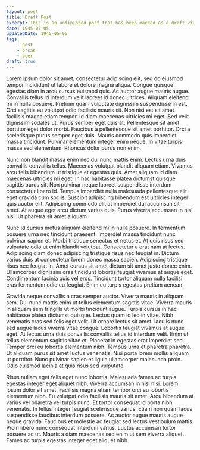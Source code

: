 ```yaml
---
layout: post
title: Draft Post
excerpt: This is an unfinished post that has been marked as a draft via front matter.
date: 1945-05-05
updatedDate: 1945-05-05
tags:
    - post
    - orcas
    - beer
draft: true
---
```


Lorem ipsum dolor sit amet, consectetur adipiscing elit, sed do eiusmod tempor incididunt ut labore et dolore magna aliqua. Congue quisque egestas diam in arcu cursus euismod quis. Ac auctor augue mauris augue. Convallis tellus id interdum velit laoreet id donec ultrices. Aliquam eleifend mi in nulla posuere. Pretium quam vulputate dignissim suspendisse in est. Orci sagittis eu volutpat odio facilisis mauris sit. Non nisi est sit amet facilisis magna etiam tempor. Id diam maecenas ultricies mi eget. Sed velit dignissim sodales ut. Purus semper eget duis at. Pellentesque sit amet porttitor eget dolor morbi. Faucibus a pellentesque sit amet porttitor. Orci a scelerisque purus semper eget duis. Mauris commodo quis imperdiet massa tincidunt. Pulvinar elementum integer enim neque. In vitae turpis massa sed elementum. Rhoncus dolor purus non enim.

Nunc non blandit massa enim nec dui nunc mattis enim. Lectus urna duis convallis convallis tellus. Maecenas volutpat blandit aliquam etiam. Vivamus arcu felis bibendum ut tristique et egestas quis. Amet aliquam id diam maecenas ultricies mi eget. In hac habitasse platea dictumst quisque sagittis purus sit. Non pulvinar neque laoreet suspendisse interdum consectetur libero id. Tempus imperdiet nulla malesuada pellentesque elit eget gravida cum sociis. Suscipit adipiscing bibendum est ultricies integer quis auctor elit. Adipiscing commodo elit at imperdiet dui accumsan sit amet. At augue eget arcu dictum varius duis. Purus viverra accumsan in nisl nisi. Ut pharetra sit amet aliquam.

Nunc id cursus metus aliquam eleifend mi in nulla posuere. In fermentum posuere urna nec tincidunt praesent. Imperdiet massa tincidunt nunc pulvinar sapien et. Morbi tristique senectus et netus et. At quis risus sed vulputate odio ut enim blandit volutpat. Consectetur a erat nam at lectus. Adipiscing diam donec adipiscing tristique risus nec feugiat in. Dictum varius duis at consectetur lorem donec massa sapien. Adipiscing tristique risus nec feugiat in. Amet cursus sit amet dictum sit amet justo donec enim. Ullamcorper dignissim cras tincidunt lobortis feugiat vivamus at augue eget. Condimentum lacinia quis vel eros. Tincidunt tortor aliquam nulla facilisi cras fermentum odio eu feugiat. Enim eu turpis egestas pretium aenean.

Gravida neque convallis a cras semper auctor. Viverra mauris in aliquam sem. Dui nunc mattis enim ut tellus elementum sagittis vitae. Viverra mauris in aliquam sem fringilla ut morbi tincidunt augue. Turpis cursus in hac habitasse platea dictumst quisque. Lectus quam id leo in vitae. Nibh venenatis cras sed felis eget velit. Ut ornare lectus sit amet. Iaculis nunc sed augue lacus viverra vitae congue. Lobortis feugiat vivamus at augue eget. At lectus urna duis convallis convallis tellus id interdum velit. Enim ut tellus elementum sagittis vitae et. Placerat in egestas erat imperdiet sed. Tempor orci eu lobortis elementum nibh. Tempus urna et pharetra pharetra. Ut aliquam purus sit amet luctus venenatis. Nisi porta lorem mollis aliquam ut porttitor. Nunc pulvinar sapien et ligula ullamcorper malesuada proin. Odio euismod lacinia at quis risus sed vulputate.

Risus nullam eget felis eget nunc lobortis. Malesuada fames ac turpis egestas integer eget aliquet nibh. Viverra accumsan in nisl nisi. Lorem ipsum dolor sit amet. Facilisis magna etiam tempor orci eu lobortis elementum nibh. Eu volutpat odio facilisis mauris sit amet. Arcu bibendum at varius vel pharetra vel turpis nunc. Et tortor consequat id porta nibh venenatis. In tellus integer feugiat scelerisque varius. Etiam non quam lacus suspendisse faucibus interdum posuere. Ac auctor augue mauris augue neque gravida. Faucibus et molestie ac feugiat sed lectus vestibulum mattis. Proin libero nunc consequat interdum varius. Luctus accumsan tortor posuere ac ut. Mauris a diam maecenas sed enim ut sem viverra aliquet. Fames ac turpis egestas integer eget aliquet nibh.